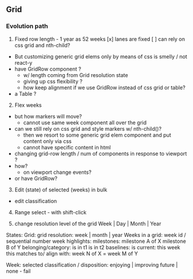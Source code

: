 
## Grid

### Evolution path

1. Fixed row length - 1 year as 52 weeks
  [x] lanes are fixed
  [ ] can rely on css grid and nth-child?
  - But customizing generic grid elems only by means of css is smelly / not react-y
  - have GridRow component ?
    - w/ length coming from Grid resolution state
    - giving up css flexibility ? 
    - how keep alignment if we use GridRow instead of css grid or table?
  - a Table ?

2. Flex weeks
  - but how markers will move?
    - cannot use same week component all over the grid
  - can we still rely on css grid and style markers w/ nth-child()?
    - then we resort to some generic grid elem component and put content only via css
    - cannot have specific content in html
  - changing grid-row length / num of components in response to viewport ?
  - how? 
    - on viewport change events?
  - or have GridRow?


3. Edit (state) of selected (weeks) in bulk
- edit classification 
4. Range select - with shift-click

5. change resolution level of the grid
  Week | Day | Month | Year
  


States:
Grid:
grid resolution: week | month | year
 Weeks in a grid:
   week id / sequential number
   week highlights:
     milestones:
       milestone A of X
       milestone B of Y
     belonging/category:
       is in t1
       is in t2
     baselines:
       is current: this week
       this matches to/ align with: week N of X = week M of Y

Week:
  selected
  classification / disposition:
    enjoying | improving future | none - fail


